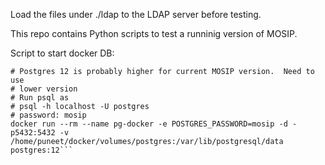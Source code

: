 Load the files under ./ldap to the LDAP server before testing.

This repo contains Python scripts to test a runninig version of MOSIP.  



Script to start docker DB:
```#!/bin/sh
# Postgres 12 is probably higher for current MOSIP version.  Need to use
# lower version
# Run psql as 
# psql -h localhost -U postgres
# password: mosip
docker run --rm --name pg-docker -e POSTGRES_PASSWORD=mosip -d -p5432:5432 -v /home/puneet/docker/volumes/postgres:/var/lib/postgresql/data postgres:12```


